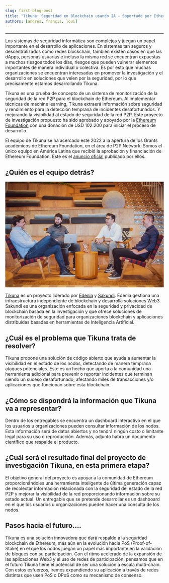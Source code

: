 ```yaml
---
slug: first-blog-post
title: "Tikuna: Seguridad en Blockchain usando IA - Soportado por Ethereum Foundation."
authors: [andres, francis, loui]
---
```

---
Los sistemas de seguridad informática son complejos y juegan un papel importante en el desarrollo de aplicaciones. En sistemas tan seguros y descentralizados como redes blockchain, también existen casos en que las dApps, personas usuarias e incluso la misma red se encuentran expuestas a muchos riesgos todos los días, riesgos que pueden vulnerar elementos importantes de manera individual o colectiva. Es por esto que muchas organizaciones se encuentran interesadas en promover la investigación y el desarrollo en soluciones que velen por la seguridad, por lo que precisamente estamos desarrollando Tikuna.

Tikuna es una prueba de concepto de un sistema de monitorización de la seguridad de la red P2P para el blockchain de Ethereum. Al implementar técnicas de machine learning, Tikuna extraerá información sobre seguridad y rendimiento para la detección temprana de incidentes desafortunados. Y mejorando la visibilidad al estado de seguridad de la red P2P. Este proyecto de investigación propuesto ha sido aprobado y apoyado por la [Ethereum Foundation](http://ethereum.org) con una donación de USD 102.200 para iniciar el proceso de desarrollo.

El equipo de Tikuna se ha acercado este 2022 a la apertura de los Grants académicos de Ethereum Foundation, en el área de P2P Network. Somos el único equipo en América Latina que recibió la aprobación y financiación de Ethereum Foundation. Este es el [anuncio oficial](https://blog.ethereum.org/2022/07/29/academic-grants-grantee-announce) publicado por ellos.

## ¿Quién es el equipo detrás?

![team](/img/second-card.webp)

[Tikuna](http://tikuna.io) es un proyecto liderado por [Edenia](http://edenia.com) y [Sakundi](http://sakundi.io). Edenia gestiona una infraestructura independiente de blockchain y desarrolla soluciones Web3. Sakundi es una organización enfocada en la seguridad y privacidad de blockchain basada en la investigación y que ofrece soluciones de monitorización de seguridad para organizaciones blockchain y aplicaciones distribuidas basadas en herramientas de Inteligencia Artificial.

## ¿Cuál es el problema que Tikuna trata de resolver?

Tikuna propone una solución de código abierto que ayuda a aumentar la visibilidad en el estado de los nodos, detectando de manera temprana ataques potenciales. Este es un hecho que aporta a la comunidad una herramienta adicional para prevenir o reportar incidentes que terminan siendo un suceso desafortunado, afectando miles de transacciones y/o aplicaciones que funcionan sobre esta blockchain.

## ¿Cómo se dispondrá la información que Tikuna va a representar?

Dentro de los entregables se encuentra un dashboard interactivo en el que los usuarios u organizaciones pueden consultar información de los nodos. Esta información será de datos abiertos y no tendrá ningún costo o limitante legal para su uso o reproducción. Además, adjunto habrá un documento científico que respalde el producto.

## ¿Cuál será el resultado final del proyecto de investigación Tikuna, en esta primera etapa?

El objetivo general del proyecto es apoyar a la comunidad de Ethereum proporcionándoles una herramienta inteligente de última generación capaz de recolectar información relacionada con la seguridad del estado de la red P2P y mejorar la visibilidad de la red proporcionando información sobre su estado actual.
Un entregable que se pretende desarrollar es un dashboard en el que los usuarios u organizaciones pueden hacer una consulta de los nodos.

## Pasos hacia el futuro….

Tikuna es una solución innovadora que dará respaldo a la seguridad blockchain de Ethereum, más aún en la evolución hacia PoS (Proof-of-Stake) en el que los nodos juegan un papel más importante en la validación de bloques con su participación. Con el ritmo acelerado de la expansión de las aplicaciones Web3 y el uso de redes de participación, pensamos que en el futuro Tikuna tiene el potencial de ser una solución a escala multi-chain. Con estos esfuerzos, iremos expandiendo su aplicación a través de redes distintas que usen PoS o DPoS como su mecanismo de consenso.
